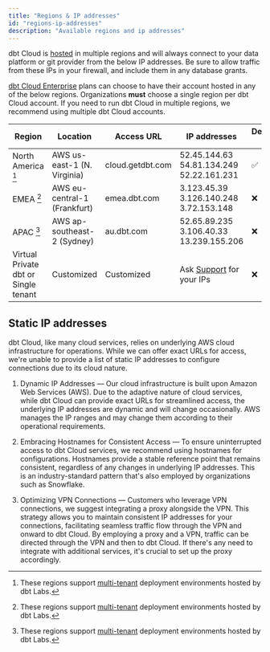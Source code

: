 ```yaml
---
title: "Regions & IP addresses"
id: "regions-ip-addresses"
description: "Available regions and ip addresses"
---
```


dbt Cloud is [hosted](/docs/cloud/about-cloud/architecture) in multiple regions and will always connect to your data platform or git provider from the below IP addresses. Be sure to allow traffic from these IPs in your firewall, and include them in any database grants.

[dbt Cloud Enterprise](https://www.getdbt.com/pricing/) plans can choose to have their account hosted in any of the below regions. Organizations **must** choose a single region per dbt Cloud account. If you need to run dbt Cloud in multiple regions, we recommend using multiple dbt Cloud accounts. 


| Region | Location | Access URL | IP addresses | Developer plan | Team plan | Enterprise plan |
|--------|----------|------------|--------------|----------------|-----------|-----------------|
| North America [^1] | AWS us-east-1 (N. Virginia) | cloud.getdbt.com | 52.45.144.63 <br /> 54.81.134.249 <br />52.22.161.231 | ✅ | ✅ | ✅ |
| EMEA [^1] | AWS eu-central-1	(Frankfurt) | emea.dbt.com | 3.123.45.39 <br /> 3.126.140.248 <br /> 3.72.153.148 | ❌ | ❌ | ✅ |
| APAC  [^1] | 	AWS ap-southeast-2  (Sydney)| au.dbt.com | 52.65.89.235 <br /> 3.106.40.33 <br /> 13.239.155.206 <br />| ❌ | ❌ | ✅ |
| Virtual Private dbt or Single tenant | Customized |  Customized | Ask [Support](/community/resources/getting-help#dbt-cloud-support) for your IPs | ❌ | ❌ | ✅ |


[^1]: These regions support [multi-tenant](/docs/cloud/about-cloud/tenancy) deployment environments hosted by dbt Labs.

## Static IP addresses

dbt Cloud, like many cloud services, relies on underlying AWS cloud infrastructure for operations. While we can offer exact URLs for access, we're unable to provide a list of static IP addresses to configure connections due to its cloud nature.

1. Dynamic IP Addresses &mdash; Our cloud infrastructure is built upon Amazon Web Services (AWS). Due to the adaptive nature of cloud services, while dbt Cloud can provide exact URLs for streamlined access, the underlying IP addresses are dynamic and will change occasionally. AWS manages the IP ranges and may change them according to their operational requirements.

2. Embracing Hostnames for Consistent Access &mdash; To ensure uninterrupted access to dbt Cloud services, we recommend using hostnames for configurations. Hostnames provide a stable reference point that remains consistent, regardless of any changes in underlying IP addresses. This is an industry-standard pattern that's also employed by organizations such as Snowflake.

3. Optimizing VPN Connections &mdash; Customers who leverage VPN connections, we suggest integrating a proxy alongside the VPN. This strategy allows you to maintain consistent IP addresses for your connections, facilitating seamless traffic flow through the VPN and onward to dbt Cloud. By employing a proxy and a VPN, traffic can be directed through the VPN and then to dbt Cloud. If there's any need to integrate with additional services, it's crucial to set up the proxy accordingly.
